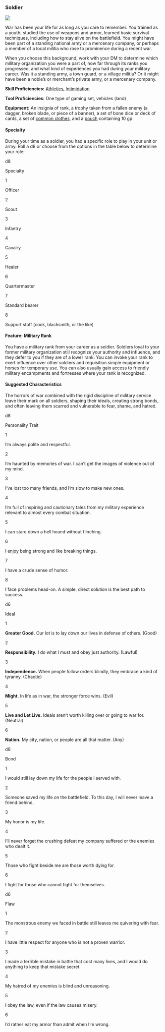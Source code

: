 ### Soldier

[![](https://www.dndbeyond.com/attachments/thumbnails/0/658/300/398/c4bg8.png)](https://www.dndbeyond.com/attachments/0/658/c4bg8.png)

War has been your life for as long as you care to remember. You trained as a youth, studied the use of weapons and armor, learned basic survival techniques, including how to stay alive on the battlefield. You might have been part of a standing national army or a mercenary company, or perhaps a member of a local militia who rose to prominence during a recent war.

When you choose this background, work with your DM to determine which military organization you were a part of, how far through its ranks you progressed, and what kind of experiences you had during your military career. Was it a standing army, a town guard, or a village militia? Or it might have been a noble’s or merchant’s private army, or a mercenary company.

**Skill Proficiencies:** [Athletics](https://www.dndbeyond.com/compendium/rules/basic-rules/using-ability-scores#Athletics), [Intimidation](https://www.dndbeyond.com/compendium/rules/basic-rules/using-ability-scores#Intimidation)

**Tool Proficiencies:** One type of gaming set, vehicles (land)

**Equipment:** An insignia of rank, a trophy taken from a fallen enemy (a dagger, broken blade, or piece of a banner), a set of bone dice or deck of cards, a set of [common clothes](https://www.dndbeyond.com/equipment/clothes-common), and a [pouch](https://www.dndbeyond.com/equipment/pouch) containing 10 gp

#### [](https://www.dndbeyond.com/sources/phb/personality-and-background#SoldierSpecialty)Specialty

During your time as a soldier, you had a specific role to play in your unit or army. Roll a d8 or choose from the options in the table below to determine your role:

d8

Specialty

1

Officer

2

Scout

3

Infantry

4

Cavalry

5

Healer

6

Quartermaster

7

Standard bearer

8

Support staff (cook, blacksmith, or the like)

#### [](https://www.dndbeyond.com/sources/phb/personality-and-background#FeatureMilitaryRank)Feature: Military Rank

You have a military rank from your career as a soldier. Soldiers loyal to your former military organization still recognize your authority and influence, and they defer to you if they are of a lower rank. You can invoke your rank to exert influence over other soldiers and requisition simple equipment or horses for temporary use. You can also usually gain access to friendly military encampments and fortresses where your rank is recognized.

#### [](https://www.dndbeyond.com/sources/phb/personality-and-background#SuggestedCharacteristics13)Suggested Characteristics

The horrors of war combined with the rigid discipline of military service leave their mark on all soldiers, shaping their ideals, creating strong bonds, and often leaving them scarred and vulnerable to fear, shame, and hatred.

d8

Personality Trait

1

I’m always polite and respectful.

2

I’m haunted by memories of war. I can’t get the images of violence out of my mind.

3

I’ve lost too many friends, and I’m slow to make new ones.

4

I’m full of inspiring and cautionary tales from my military experience relevant to almost every combat situation.

5

I can stare down a hell hound without flinching.

6

I enjoy being strong and like breaking things.

7

I have a crude sense of humor.

8

I face problems head-on. A simple, direct solution is the best path to success.

d6

Ideal

1

**Greater Good.** Our lot is to lay down our lives in defense of others. (Good)

2

**Responsibility.** I do what I must and obey just authority. (Lawful)

3

**Independence.** When people follow orders blindly, they embrace a kind of tyranny. (Chaotic)

4

**Might.** In life as in war, the stronger force wins. (Evil)

5

**Live and Let Live.** Ideals aren’t worth killing over or going to war for. (Neutral)

6

**Nation.** My city, nation, or people are all that matter. (Any)

d6

Bond

1

I would still lay down my life for the people I served with.

2

Someone saved my life on the battlefield. To this day, I will never leave a friend behind.

3

My honor is my life.

4

I’ll never forget the crushing defeat my company suffered or the enemies who dealt it.

5

Those who fight beside me are those worth dying for.

6

I fight for those who cannot fight for themselves.

d6

Flaw

1

The monstrous enemy we faced in battle still leaves me quivering with fear.

2

I have little respect for anyone who is not a proven warrior.

3

I made a terrible mistake in battle that cost many lives, and I would do anything to keep that mistake secret.

4

My hatred of my enemies is blind and unreasoning.

5

I obey the law, even if the law causes misery.

6

I’d rather eat my armor than admit when I’m wrong.